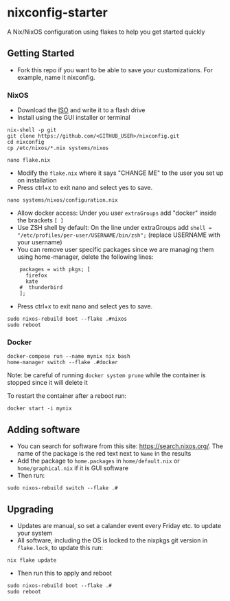 # nixconfig-starter

A Nix/NixOS configuration using flakes to help you get started quickly

## Getting Started

- Fork this repo if you want to be able to save your customizations. For example, name it nixconfig.


### NixOS

- Download the [ISO](https://nixos.org/download.html#nixos-iso) and write it to a flash drive
- Install using the GUI installer or terminal

```
nix-shell -p git
git clone https://github.com/<GITHUB_USER>/nixconfig.git
cd nixconfig
cp /etc/nixos/*.nix systems/nixos
```

```
nano flake.nix
```
- Modify the `flake.nix` where it says "CHANGE ME" to the user you set up on installation
- Press ctrl+x to exit nano and select yes to save.

```
nano systems/nixos/configuration.nix
```
- Allow docker access: Under you user `extraGroups` add "docker" inside the brackets `[ ]`
- Use ZSH shell by default: On the line under extraGroups add `shell = "/etc/profiles/per-user/USERNAME/bin/zsh";` (replace USERNAME with your username)
- You can remove user specific packages since we are managing them using home-manager, delete the following lines:

```
    packages = with pkgs; [
      firefox
      kate
    #  thunderbird
    ];
```

- Press ctrl+x to exit nano and select yes to save.

```
sudo nixos-rebuild boot --flake .#nixos
sudo reboot
```

### Docker

```
docker-compose run --name mynix nix bash
home-manager switch --flake .#docker
```

Note: be careful of running `docker system prune` while the container is stopped since it will delete it

To restart the container after a reboot run:

```
docker start -i mynix
```

## Adding software

- You can search for software from this site: https://search.nixos.org/. The name of the package is the red text next to `Name` in the results
- Add the package to `home.packages` in `home/default.nix` or `home/graphical.nix` if it is GUI software
- Then run:

```
sudo nixos-rebuild switch --flake .#
```

## Upgrading

- Updates are manual, so set a calander event every Friday etc. to update your system
- All software, including the OS is locked to the nixpkgs git version in `flake.lock`, to update this run:

```
nix flake update
```

- Then run this to apply and reboot

```
sudo nixos-rebuild boot --flake .#
sudo reboot
```

